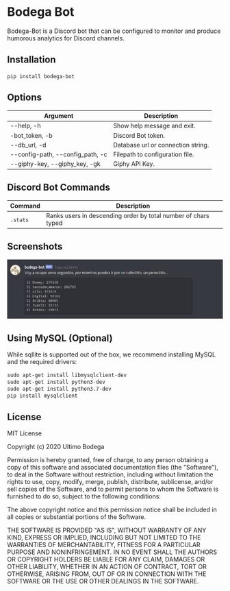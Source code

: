 # Bodega Bot

Bodega-Bot is a Discord bot that can be configured to monitor and produce humorous analytics for Discord channels.

## Installation

```
pip install bodega-bot
```

## Options

| Argument                         | Description                        |
| -------------------------------- | ---------------------------------- |
| --help, -h                       | Show help message and exit.        |
| -bot_token, -b                   | Discord Bot token.                 |
| --db_url, -d                     | Database url or connection string. |
| --config-path, --config_path, -c | Filepath to configuration file.    |
| --giphy-key, --giphy_key, -gk    | Giphy API Key.                     |

## Discord Bot Commands

| Command  | Description                                                    |
| -------- | -------------------------------------------------------------- |
| `.stats` | Ranks users in descending order by total number of chars typed |

## Screenshots

![discord_ranking](.attachments/discord_ranking.png)

## Using MySQL (Optional)

While sqllite is supported out of the box, we recommend installing MySQL and the required drivers:

```
sudo apt-get install libmysqlclient-dev
sudo apt-get install python3-dev
sudo apt-get install python3.7-dev
pip install mysqlclient
```

## License

MIT License

Copyright (c) 2020 Ultimo Bodega

Permission is hereby granted, free of charge, to any person obtaining a copy
of this software and associated documentation files (the "Software"), to deal
in the Software without restriction, including without limitation the rights
to use, copy, modify, merge, publish, distribute, sublicense, and/or sell
copies of the Software, and to permit persons to whom the Software is
furnished to do so, subject to the following conditions:

The above copyright notice and this permission notice shall be included in all
copies or substantial portions of the Software.

THE SOFTWARE IS PROVIDED "AS IS", WITHOUT WARRANTY OF ANY KIND, EXPRESS OR
IMPLIED, INCLUDING BUT NOT LIMITED TO THE WARRANTIES OF MERCHANTABILITY,
FITNESS FOR A PARTICULAR PURPOSE AND NONINFRINGEMENT. IN NO EVENT SHALL THE
AUTHORS OR COPYRIGHT HOLDERS BE LIABLE FOR ANY CLAIM, DAMAGES OR OTHER
LIABILITY, WHETHER IN AN ACTION OF CONTRACT, TORT OR OTHERWISE, ARISING FROM,
OUT OF OR IN CONNECTION WITH THE SOFTWARE OR THE USE OR OTHER DEALINGS IN THE
SOFTWARE.
